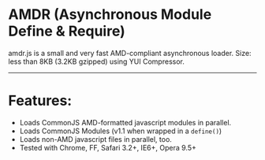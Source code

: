 AMDR (Asynchronous Module Define & Require)
===========================================

amdr.js is a small and very fast AMD-compliant asynchronous loader.
Size: less than 8KB (3.2KB gzipped) using YUI Compressor.

----------------------------------------

Features:
=====================

* Loads CommonJS AMD-formatted javascript modules in parallel.
* Loads CommonJS Modules (v1.1 when wrapped in a `define()`)
* Loads non-AMD javascript files in parallel, too.
* Tested with Chrome, FF, Safari 3.2+, IE6+, Opera 9.5+
